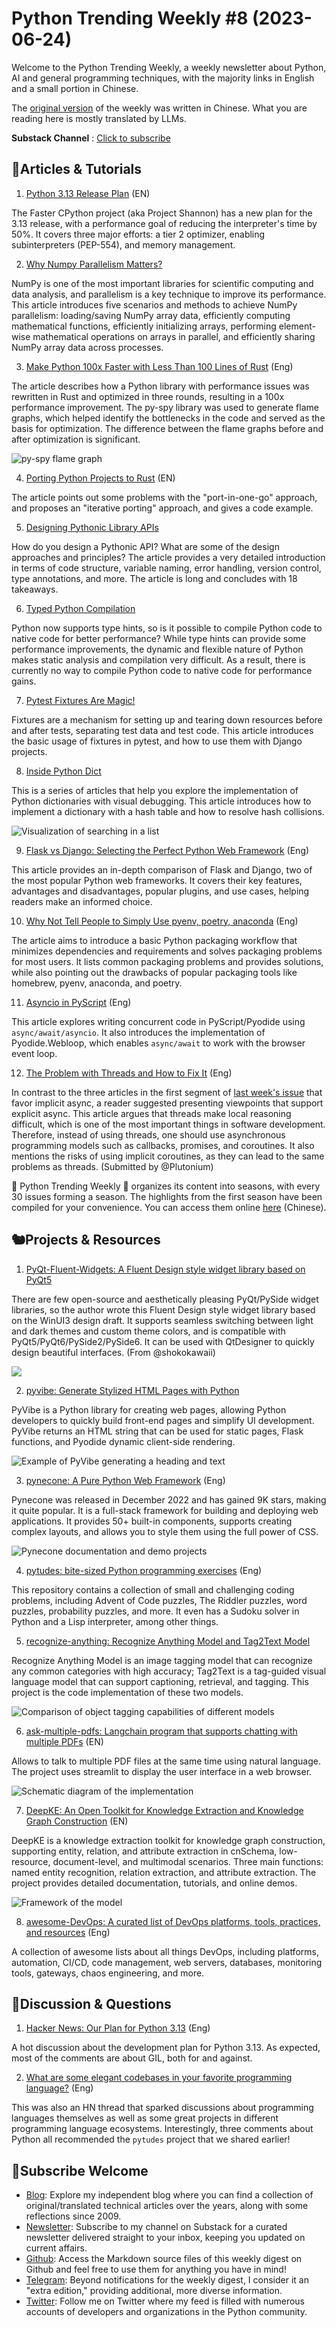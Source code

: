# Python Trending Weekly #8 (2023-06-24)

Welcome to the Python Trending Weekly, a weekly newsletter about Python, AI and general programming techniques, with the majority links in English and a small portion in Chinese. 

The [original version](https://pythoncat.top/posts/2023-06-24-weekly) of the weekly  was written in Chinese. What you are reading here is mostly translated by LLMs. 

**Substack Channel** : [Click to subscribe](https://pythoncat.substack.com/s/python-trending-weekly) 

## 🦄Articles & Tutorials

1. [Python 3.13 Release Plan](https://github.com/faster-cpython/ideas/blob/main/3.13/README.md) (EN)

The Faster CPython project (aka Project Shannon) has a new plan for the 3.13 release, with a performance goal of reducing the interpreter's time by 50%. It covers three major efforts: a tier 2 optimizer, enabling subinterpreters (PEP-554), and memory management.

2. [Why Numpy Parallelism Matters?](https://superfastpython.com/why-numpy-parallelism/)

NumPy is one of the most important libraries for scientific computing and data analysis, and parallelism is a key technique to improve its performance. This article introduces five scenarios and methods to achieve NumPy parallelism: loading/saving NumPy array data, efficiently computing mathematical functions, efficiently initializing arrays, performing element-wise mathematical operations on arrays in parallel, and efficiently sharing NumPy array data across processes.

3. [Make Python 100x Faster with Less Than 100 Lines of Rust](https://ohadravid.github.io/posts/2023-03-rusty-python/) (Eng)

The article describes how a Python library with performance issues was rewritten in Rust and optimized in three rounds, resulting in a 100x performance improvement. The py-spy library was used to generate flame graphs, which helped identify the bottlenecks in the code and served as the basis for optimization. The difference between the flame graphs before and after optimization is significant.

![py-spy flame graph](https://img.pythoncat.top/2023-06-23_rust.png)

4. [Porting Python Projects to Rust](https://www.jelmer.uk/port-py-to-rust.html) (EN)

The article points out some problems with the "port-in-one-go" approach, and proposes an "iterative porting" approach, and gives a code example.

5. [Designing Pythonic Library APIs](https://benhoyt.com/writings/python-api-design/)

How do you design a Pythonic API? What are some of the design approaches and principles? The article provides a very detailed introduction in terms of code structure, variable naming, error handling, version control, type annotations, and more. The article is long and concludes with 18 takeaways.

6. [Typed Python Compilation](https://bernsteinbear.com/blog/typed-python/)

Python now supports type hints, so is it possible to compile Python code to native code for better performance? While type hints can provide some performance improvements, the dynamic and flexible nature of Python makes static analysis and compilation very difficult. As a result, there is currently no way to compile Python code to native code for performance gains.

7. [Pytest Fixtures Are Magic!](https://www.revsys.com/tidbits/pytest-fixtures-are-magic/)

Fixtures are a mechanism for setting up and tearing down resources before and after tests, separating test data and test code. This article introduces the basic usage of fixtures in pytest, and how to use them with Django projects.

8. [Inside Python Dict](https://just-taking-a-ride.com/inside_python_dict/chapter1.html)

This is a series of articles that help you explore the implementation of Python dictionaries with visual debugging. This article introduces how to implement a dictionary with a hash table and how to resolve hash collisions.

![Visualization of searching in a list](https://img.pythoncat.top/2023-06-24_dict.png)

9. [Flask vs Django: Selecting the Perfect Python Web Framework](https://djangocentral.com/flask-vs-django-selecting-the-perfect-python-web-framework/) (Eng)

This article provides an in-depth comparison of Flask and Django, two of the most popular Python web frameworks. It covers their key features, advantages and disadvantages, popular plugins, and use cases, helping readers make an informed choice.

10. [Why Not Tell People to Simply Use pyenv, poetry, anaconda](https://www.bitecode.dev/p/why-not-tell-people-to-simply-use) (Eng)

The article aims to introduce a basic Python packaging workflow that minimizes dependencies and requirements and solves packaging problems for most users. It lists common packaging problems and provides solutions, while also pointing out the drawbacks of popular packaging tools like homebrew, pyenv, anaconda, and poetry.

11. [Asyncio in PyScript](https://jeff.glass/post/pyscript-asyncio/) (Eng)

This article explores writing concurrent code in PyScript/Pyodide using `async/await/asyncio`. It also introduces the implementation of Pyodide.Webloop, which enables `async/await` to work with the browser event loop.

12. [The Problem with Threads and How to Fix It](https://glyph.twistedmatrix.com/2014/02/unyielding.html) (Eng)

In contrast to the three articles in the first segment of [last week's issue](https://pythoncat.top/posts/2023-06-17-weekly7) that favor implicit async, a reader suggested presenting viewpoints that support explicit async. This article argues that threads make local reasoning difficult, which is one of the most important things in software development. Therefore, instead of using threads, one should use asynchronous programming models such as callbacks, promises, and coroutines. It also mentions the risks of using implicit coroutines, as they can lead to the same problems as threads. (Submitted by @Plutonium)

🎁 Python Trending Weekly 🎁 organizes its content into seasons, with every 30 issues forming a season. The highlights from the first season have been compiled for your convenience. You can access them online [here](https://pythoncat.top/posts/2023-12-11-weekly) (Chinese).

## 🐿️Projects & Resources

1. [PyQt-Fluent-Widgets: A Fluent Design style widget library based on PyQt5](https://github.com/zhiyiYo/PyQt-Fluent-Widgets/blob/master/docs/README_zh.md)

There are few open-source and aesthetically pleasing PyQt/PySide widget libraries, so the author wrote this Fluent Design style widget library based on the WinUI3 design draft. It supports seamless switching between light and dark themes and custom theme colors, and is compatible with PyQt5/PyQt6/PySide2/PySide6. It can be used with QtDesigner to quickly design beautiful interfaces. (From @shokokawaii)

![](https://img.pythoncat.top/Interface.jpg)

2. [pyvibe: Generate Stylized HTML Pages with Python](https://github.com/pycob/pyvibe)

PyVibe is a Python library for creating web pages, allowing Python developers to quickly build front-end pages and simplify UI development. PyVibe returns an HTML string that can be used for static pages, Flask functions, and Pyodide dynamic client-side rendering.

![Example of PyVibe generating a heading and text](https://img.pythoncat.top/social.png)

3. [pynecone: A Pure Python Web Framework](https://github.com/pynecone-io/pynecone) (Eng)

Pynecone was released in December 2022 and has gained 9K stars, making it quite popular. It is a full-stack framework for building and deploying web applications. It provides 50+ built-in components, supports creating complex layouts, and allows you to style them using the full power of CSS.

![Pynecone documentation and demo projects](https://img.pythoncat.top/2023-06-24_pynecone.png)

4. [pytudes: bite-sized Python programming exercises](https://github.com/norvig/pytudes) (Eng)

This repository contains a collection of small and challenging coding problems, including Advent of Code puzzles, The Riddler puzzles, word puzzles, probability puzzles, and more. It even has a Sudoku solver in Python and a Lisp interpreter, among other things.

5. [recognize-anything: Recognize Anything Model and Tag2Text Model](https://github.com/xinyu1205/recognize-anything)

Recognize Anything Model is an image tagging model that can recognize any common categories with high accuracy; Tag2Text is a tag-guided visual language model that can support captioning, retrieval, and tagging. This project is the code implementation of these two models.

![Comparison of object tagging capabilities of different models](https://img.pythoncat.top/tagging_results.jpg)

6. [ask-multiple-pdfs: Langchain program that supports chatting with multiple PDFs](https://github.com/alejandro-ao/ask-multiple-pdfs) (EN)

Allows to talk to multiple PDF files at the same time using natural language. The project uses streamlit to display the user interface in a web browser.

![Schematic diagram of the implementation](https://img.pythoncat.top/PDF-LangChain.jpg)

7. [DeepKE: An Open Toolkit for Knowledge Extraction and Knowledge Graph Construction](https://github.com/zjunlp/DeepKE) (EN)

DeepKE is a knowledge extraction toolkit for knowledge graph construction, supporting entity, relation, and attribute extraction in cnSchema, low-resource, document-level, and multimodal scenarios. Three main functions: named entity recognition, relation extraction, and attribute extraction. The project provides detailed documentation, tutorials, and online demos.

![Framework of the model](https://img.pythoncat.top/architectures.png)

8. [awesome-DevOps: A curated list of DevOps platforms, tools, practices, and resources](https://github.com/wmariuss/awesome-devops) (Eng)

A collection of awesome lists about all things DevOps, including platforms, automation, CI/CD, code management, web servers, databases, monitoring tools, gateways, chaos engineering, and more.

## 🥂Discussion & Questions

1. [Hacker News: Our Plan for Python 3.13](https://news.ycombinator.com/item?id=36339777) (Eng)

A hot discussion about the development plan for Python 3.13. As expected, most of the comments are about GIL, both for and against.

2. [What are some elegant codebases in your favorite programming language?](https://news.ycombinator.com/item?id=36370684) (Eng)

This was also an HN thread that sparked discussions about programming languages themselves as well as some great projects in different programming language ecosystems. Interestingly, three comments about Python all recommended the `pytudes` project that we shared earlier!

## 🐼Subscribe Welcome

- [Blog](https://pythoncat.top): Explore my independent blog where you can find a collection of original/translated technical articles over the years, along with some reflections since 2009.
- [Newsletter](https://pythoncat.substack.com/s/python-trending-weekly): Subscribe to my channel on Substack for a curated newsletter delivered straight to your inbox, keeping you updated on current affairs.
- [Github](https://github.com/chinesehuazhou/python-weekly): Access the Markdown source files of this weekly digest on Github and feel free to use them for anything you have in mind!
- [Telegram](https://t.me/pythontrendingweekly): Beyond notifications for the weekly digest, I consider it an "extra edition," providing additional, more diverse information.
- [Twitter](https://twitter.com/chinesehuazhou): Follow me on Twitter where my feed is filled with numerous accounts of developers and organizations in the Python community.